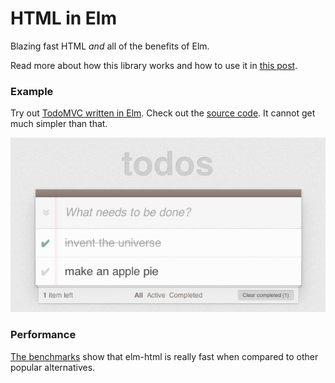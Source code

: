 # HTML in Elm

Blazing fast HTML *and* all of the benefits of Elm.

Read more about how this library works and how to use it in [this post][html].

[html]: http://elm-lang.org/blog/Blazing-Fast-Html.elm

### Example

Try out [TodoMVC written in Elm][demo]. Check out the [source code][src]. It
cannot get much simpler than that.

[![Live Demo](todo.png)][demo]

[demo]: http://evancz.github.io/elm-todomvc/
[src]: https://github.com/evancz/elm-todomvc/blob/master/Todo.elm

### Performance

[The benchmarks][bench] show that elm-html is really fast when compared to
other popular alternatives.

[bench]: http://evancz.github.io/todomvc-perf-comparison/

